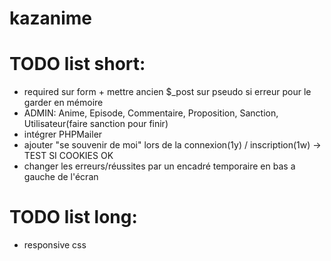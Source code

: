 # kazanime


# TODO list short:
- required sur form + mettre ancien $_post sur pseudo si erreur pour le garder en mémoire
- ADMIN: Anime, Episode, Commentaire, Proposition, Sanction, Utilisateur(faire sanction pour finir)
- intégrer PHPMailer
- ajouter "se souvenir de moi" lors de la connexion(1y) / inscription(1w) -> TEST SI COOKIES OK
- changer les erreurs/réussites par un encadré temporaire en bas a gauche de l'écran



# TODO list long:
- responsive css